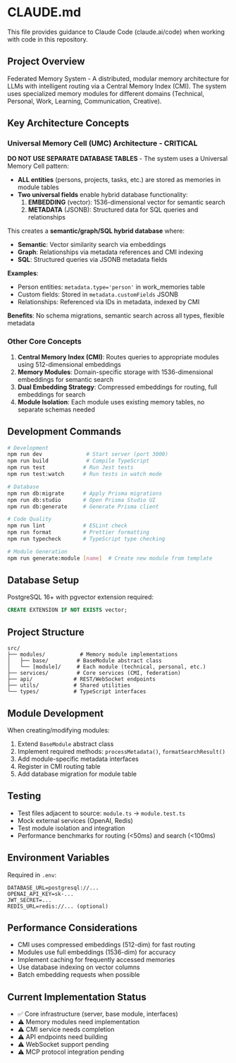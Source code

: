 # CLAUDE.md

This file provides guidance to Claude Code (claude.ai/code) when working with code in this repository.

## Project Overview

Federated Memory System - A distributed, modular memory architecture for LLMs with intelligent routing via a Central Memory Index (CMI). The system uses specialized memory modules for different domains (Technical, Personal, Work, Learning, Communication, Creative).

## Key Architecture Concepts

### Universal Memory Cell (UMC) Architecture - CRITICAL

**DO NOT USE SEPARATE DATABASE TABLES** - The system uses a Universal Memory Cell pattern:

- **ALL entities** (persons, projects, tasks, etc.) are stored as memories in module tables
- **Two universal fields** enable hybrid database functionality:
  1. **EMBEDDING** (vector): 1536-dimensional vector for semantic search
  2. **METADATA** (JSONB): Structured data for SQL queries and relationships

This creates a **semantic/graph/SQL hybrid database** where:
- **Semantic**: Vector similarity search via embeddings  
- **Graph**: Relationships via metadata references and CMI indexing
- **SQL**: Structured queries via JSONB metadata fields

**Examples**:
- Person entities: `metadata.type='person'` in work_memories table
- Custom fields: Stored in `metadata.customFields` JSONB
- Relationships: Referenced via IDs in metadata, indexed by CMI

**Benefits**: No schema migrations, semantic search across all types, flexible metadata

### Other Core Concepts

1. **Central Memory Index (CMI)**: Routes queries to appropriate modules using 512-dimensional embeddings
2. **Memory Modules**: Domain-specific storage with 1536-dimensional embeddings for semantic search
3. **Dual Embedding Strategy**: Compressed embeddings for routing, full embeddings for search
4. **Module Isolation**: Each module uses existing memory tables, no separate schemas needed

## Development Commands

```bash
# Development
npm run dev              # Start server (port 3000)
npm run build            # Compile TypeScript
npm run test            # Run Jest tests
npm run test:watch      # Run tests in watch mode

# Database
npm run db:migrate      # Apply Prisma migrations
npm run db:studio       # Open Prisma Studio UI
npm run db:generate     # Generate Prisma client

# Code Quality
npm run lint            # ESLint check
npm run format          # Prettier formatting
npm run typecheck       # TypeScript type checking

# Module Generation
npm run generate:module [name]  # Create new module from template
```

## Database Setup

PostgreSQL 16+ with pgvector extension required:
```sql
CREATE EXTENSION IF NOT EXISTS vector;
```

## Project Structure

```
src/
├── modules/           # Memory module implementations
│   ├── base/         # BaseModule abstract class
│   └── [module]/     # Each module (technical, personal, etc.)
├── services/         # Core services (CMI, federation)
├── api/             # REST/WebSocket endpoints
├── utils/           # Shared utilities
└── types/           # TypeScript interfaces
```

## Module Development

When creating/modifying modules:
1. Extend `BaseModule` abstract class
2. Implement required methods: `processMetadata()`, `formatSearchResult()`
3. Add module-specific metadata interfaces
4. Register in CMI routing table
5. Add database migration for module table

## Testing

- Test files adjacent to source: `module.ts` → `module.test.ts`
- Mock external services (OpenAI, Redis)
- Test module isolation and integration
- Performance benchmarks for routing (<50ms) and search (<100ms)

## Environment Variables

Required in `.env`:
```
DATABASE_URL=postgresql://...
OPENAI_API_KEY=sk-...
JWT_SECRET=...
REDIS_URL=redis://... (optional)
```

## Performance Considerations

- CMI uses compressed embeddings (512-dim) for fast routing
- Modules use full embeddings (1536-dim) for accuracy
- Implement caching for frequently accessed memories
- Use database indexing on vector columns
- Batch embedding requests when possible

## Current Implementation Status

- ✅ Core infrastructure (server, base module, interfaces)
- ⚠️ Memory modules need implementation
- ⚠️ CMI service needs completion
- ⚠️ API endpoints need building
- ⚠️ WebSocket support pending
- ⚠️ MCP protocol integration pending